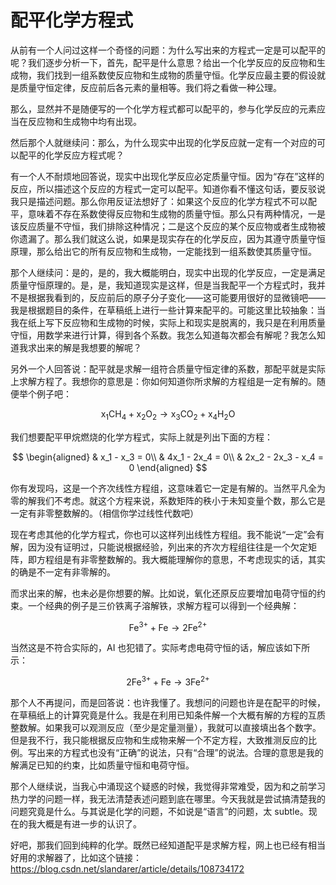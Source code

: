 # 配平化学方程式

从前有一个人问过这样一个奇怪的问题：为什么写出来的方程式一定是可以配平的呢？我们逐步分析一下，首先，配平是什么意思？给出一个化学反应的反应物和生成物，我们找到一组系数使反应物和生成物的质量守恒。化学反应最主要的假设就是质量守恒定律，反应前后各元素的量相等。我们将之看做一种公理。

那么，显然并不是随便写的一个化学方程式都可以配平的，参与化学反应的元素应当在反应物和生成物中均有出现。

然后那个人就继续问：那么，为什么现实中出现的化学反应就一定有一个对应的可以配平的化学反应方程式呢？

有一个人不耐烦地回答说，现实中出现化学反应必定质量守恒。因为“存在”这样的反应，所以描述这个反应的方程式一定可以配平。知道你看不懂这句话，要反驳说我只是描述问题。那么你用反证法想好了：如果这个反应的化学方程式不可以配平，意味着不存在系数使得反应物和生成物的质量守恒。那么只有两种情况，一是该反应质量不守恒，我们排除这种情况；二是这个反应的某个反应物或者生成物被你遗漏了。那么我们就这么说，如果是现实存在的化学反应，因为其遵守质量守恒原理，那么给出它的所有反应物和生成物，一定能找到一组系数使其质量守恒。

那个人继续问：是的，是的，我大概能明白，现实中出现的化学反应，一定是满足质量守恒原理的。是，是，我知道现实是这样，但是当我配平一个方程式时，我并不是根据我看到的，反应前后的原子分子变化——这可能要用很好的显微镜吧——我是根据题目的条件，在草稿纸上进行一些计算来配平的。可能这里比较抽象：当我在纸上写下反应物和生成物的时候，实际上和现实是脱离的，我只是在利用质量守恒，用数学来进行计算，得到各个系数。我怎么知道每次都会有解呢？我怎么知道我求出来的解是我想要的解呢？

另外一个人回答说：配平就是求解一组符合质量守恒定律的系数，那配平就是实际上求解方程了。我想你的意思是：你如何知道你所求解的方程组是一定有解的。随便举个例子吧：

$$
\mathrm{x_1CH_4 + x_2O_2 \rightarrow x_3CO_2 + x_4H_2O}
$$

我们想要配平甲烷燃烧的化学方程式，实际上就是列出下面的方程：

$$
\begin{aligned} 
& x_1 - x_3  = 0\\ 
& 4x_1 - 2x_4  = 0\\ 
& 2x_2 - 2x_3 - x_4 = 0
\end{aligned}
$$

你有发现吗，这是一个齐次线性方程组，这意味着它一定是有解的。当然平凡全为零的解我们不考虑。就这个方程来说，系数矩阵的秩小于未知变量个数，那么它是一定有非零整数解的。（相信你学过线性代数吧）

现在考虑其他的化学方程式，你也可以这样列出线性方程组。我不能说“一定”会有解，因为没有证明过，只能说根据经验，列出来的齐次方程组往往是一个欠定矩阵，即方程组是有非零整数解的。我大概能理解你的意思，不考虑现实的话，其实的确是不一定有非零解的。


而求出来的解，也未必是你想要的解。比如说，氧化还原反应要增加电荷守恒的约束。一个经典的例子是三价铁离子溶解铁，求解方程可以得到一个经典解：

$$
\mathrm{Fe^{3+} + Fe \rightarrow 2Fe^{2+}}
$$

当然这是不符合实际的，AI 也犯错了。实际考虑电荷守恒的话，解应该如下所示：

$$
2\mathrm{Fe^{3+} + Fe \rightarrow 3Fe^{2+}}
$$

那个人不再提问，而是回答说：也许我懂了。我想问的问题也许是在配平的时候，在草稿纸上的计算究竟是什么。我是在利用已知条件解一个大概有解的方程的互质整数解。如果我可以观测反应（至少是定量测量），我就可以直接填出各个数字。但是我不行，我只能根据反应物和生成物来解一个不定方程，大致推测反应的比例。写出来的方程式也没有“正确”的说法，只有“合理”的说法。合理的意思是我的解满足已知的约束，比如质量守恒和电荷守恒。

那个人继续说，当我心中涌现这个疑惑的时候，我觉得非常难受，因为和之前学习热力学的问题一样，我无法清楚表述问题到底在哪里。今天我就是尝试搞清楚我的问题究竟是什么。与其说是化学的问题，不如说是“语言”的问题，太 subtle。现在的我大概是有进一步的认识了。

好吧，那我们回到纯粹的化学。既然已经知道配平是求解方程，网上也已经有相当好用的求解器了，比如这个链接：<https://blog.csdn.net/slandarer/article/details/108734172>